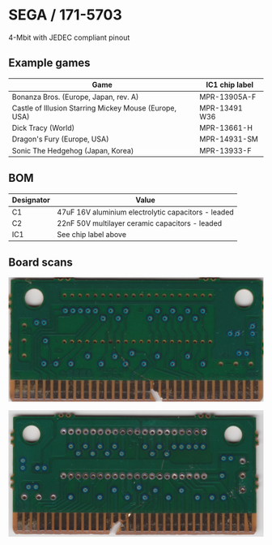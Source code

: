 # SEGA / 171-5703

4-Mbit with JEDEC compliant pinout

## Example games

|Game|IC1 chip label|
|---|---|
|Bonanza Bros. (Europe, Japan, rev. A)|MPR-13905A-F|
|Castle of Illusion Starring Mickey Mouse (Europe, USA)|MPR-13491 W36|
|Dick Tracy (World)|MPR-13661-H|
|Dragon's Fury (Europe, USA)|MPR-14931-SM|
|Sonic The Hedgehog (Japan, Korea)|MPR-13933-F|

## BOM

|Designator|Value|
|---|---|
|C1|47uF 16V aluminium electrolytic capacitors - leaded|
|C2|22nF 50V multilayer ceramic capacitors - leaded|
|IC1|See chip label above|

## Board scans

![Front](board-scans/sega-171-5703-front.jpeg)

![Back](board-scans/sega-171-5703-back.jpeg)
